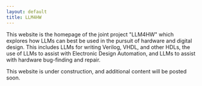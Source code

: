 ```yaml
---
layout: default
title: LLM4HW
---
```


This website is the homepage of the joint project "LLM4HW" which explores how LLMs can best be used in the pursuit of hardware and digital design. This includes LLMs for writing Verilog, VHDL, and other HDLs, the use of LLMs to assist with Electronic Design Automation, and LLMs to assist with hardware bug-finding and repair.

This website is under construction, and additional content will be posted soon.
